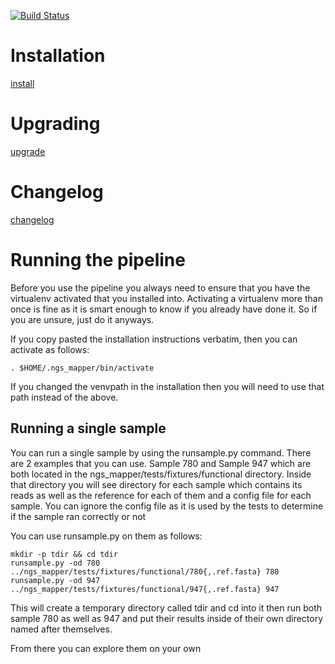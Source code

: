 [![Build Status](https://travis-ci.org/VDBWRAIR/ngs_mapper.svg?branch=master)](https://travis-ci.org/VDBWRAIR/ngs_mapper)
# Installation

  [install](doc/source/install.rst)

# Upgrading
  
  [upgrade](doc/source/upgrade.rst)

# Changelog

  [changelog](CHANGELOG.rst)

# Running the pipeline

  Before you use the pipeline you always need to ensure that you have the virtualenv activated that you installed into. Activating a virtualenv more than once is fine as it is smart enough to know if you already have done it. So if you are unsure, just do it anyways.
  
  If you copy pasted the installation instructions verbatim, then you can activate as follows:
  
  ```
  . $HOME/.ngs_mapper/bin/activate
  ```
  
  If you changed the venvpath in the installation then you will need to use that path instead of the above.

## Running a single sample

  You can run a single sample by using the runsample.py command. There are 2 examples that you can use. Sample 780 and Sample 947 which are both located in the
  ngs_mapper/tests/fixtures/functional directory.
  Inside that directory you will see directory for each sample which contains its reads as well as the reference for each of them and a config file for each sample. You can ignore the config file
  as it is used by the tests to determine if the sample ran correctly or not

  You can use runsample.py on them as follows:

  ```
  mkdir -p tdir && cd tdir
  runsample.py -od 780 ../ngs_mapper/tests/fixtures/functional/780{,.ref.fasta} 780
  runsample.py -od 947 ../ngs_mapper/tests/fixtures/functional/947{,.ref.fasta} 947
  ```

  This will create a temporary directory called tdir and cd into it then run both sample 780 as well as 947
  and put their results inside of their own directory named after themselves.

  From there you can explore them on your own
